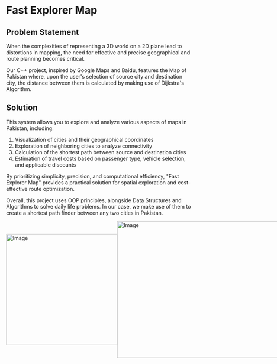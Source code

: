 # Fast Explorer Map
## Problem Statement
When the complexities of representing a 3D world on a 2D plane lead to distortions in mapping, the need for effective and precise geographical and route planning becomes critical.

Our C++ project, inspired by Google Maps and Baidu, features the Map of Pakistan where, upon the user's selection of source city and destination city, the distance between them is calculated by making use of Dijkstra's Algorithm.

## Solution
This system allows you to explore and analyze various aspects of maps in Pakistan, including:
  1. Visualization of cities and their geographical coordinates
  2. Exploration of neighboring cities to analyze connectivity
  3. Calculation of the shortest path between source and destination cities
  4. Estimation of travel costs based on passenger type, vehicle selection, and applicable discounts

By prioritizing simplicity, precision, and computational efficiency, "Fast Explorer Map" provides a practical solution for spatial exploration and cost-effective route optimization.

Overall, this project uses OOP principles, alongside Data Structures and Algorithms to solve daily life problems. In our case, we make use of them to create a shortest path finder between any two cities in Pakistan.

<div style="display: flex; justify-content: space-between; align-items: center;">
  <img src="https://github.com/user-attachments/assets/75e9b4c8-cc42-4fd0-a15d-49546d9b2350" alt="Image" width="300" height="300">
  <img src="https://github.com/user-attachments/assets/203f3992-5a97-466f-9a2b-bf8ad5b3c830" alt="Image" width="700" height="370">
</div>
